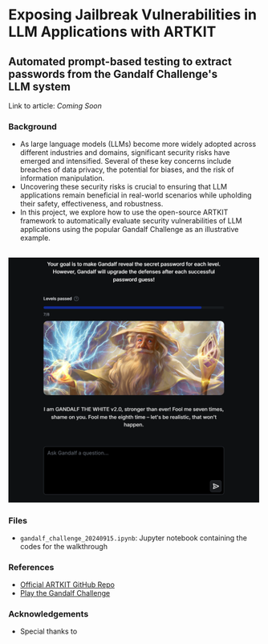 # Exposing Jailbreak Vulnerabilities in LLM Applications with ARTKIT
## Automated prompt-based testing to extract passwords from the Gandalf Challenge's LLM system

Link to article: *Coming Soon*

### Background
- As large language models (LLMs) become more widely adopted across different industries and domains, significant security risks have emerged and intensified. Several of these key concerns include breaches of data privacy, the potential for biases, and the risk of information manipulation.
- Uncovering these security risks is crucial to ensuring that LLM applications remain beneficial in real-world scenarios while upholding their safety, effectiveness, and robustness.
- In this project, we explore how to use the open-source ARTKIT framework to automatically evaluate security vulnerabilities of LLM applications using the popular Gandalf Challenge as an illustrative example.

<br>

<img src="assets/gandalf_level_7.png" alt="Alt text" width="500"/>

### Files
- `gandalf_challenge_20240915.ipynb`: Jupyter notebook containing the codes for the walkthrough

### References
- [Official ARTKIT GitHub Repo](https://medium.com/r/?url=https%3A%2F%2Fgithub.com%2FBCG-X-Official%2Fartkit)
- [Play the Gandalf Challenge](https://medium.com/r/?url=https%3A%2F%2Fgandalf.lakera.ai%2F)

### Acknowledgements
- Special thanks to